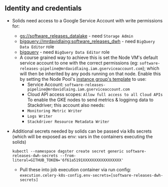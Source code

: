 

## Identity and credentials
* Solids need access to a Google Service Account with write permissions for:
  * [gs://software_releases_datalake](https://console.cloud.google.com/storage/browser/software_releases_datalake) - need `Storage Admin`
  * [bigquery://mrdavidlaing:software_releases_dwh](https://console.cloud.google.com/bigquery?authuser=2&project=mrdavidlaing&supportedpurview=project&p=mrdavidlaing&d=software_releases_dwh&page=dataset) - need `BigQuery Data Editor` role
  * [bigquery](https://console.cloud.google.com/bigquery?authuser=2&project=mrdavidlaing&supportedpurview=project&p=mrdavidlaing&d=software_releases_datalake&page=dataset) - need `BigQuery Data Editor` role
  * A course grained way to achieve this is set the Node VM's default service account to one with the correct permissions
    (eg: `software-releases-pipeline@mrdavidlaing.iam.gserviceaccount.com`); which will then be inherited by any pods running on that node.
    Enable this by setting the Node Pool's [instance group's template](https://console.cloud.google.com/compute/instanceGroups/list?project=mrdavidlaing) 
    to use:
      * Service Account: `software-releases-pipeline@mrdavidlaing.iam.gserviceaccount.com`
      * Cloud API access scopes: `Allow full access to all Cloud APIs` 
    To enable the GKE nodes to send metrics & logginng data to Stackdriver; this account also needs:
      * `Monitoring Metric Writer`
      * `Logs Writer`
      * `Stackdriver Resource Metadata Writer`
   


* Additional secrets needed by solids can be passed via k8s secrets 
  (which will be exposed as env: vars in the containers executing the solids)
    ```
    kubectl --namespace dagster create secret generic software-releases-dwh-secrets --from-literal=GITHUB_TOKEN='6f61a5191XXXXXXXXXXXXXXXXX'
    ```
    * Pull these into job execution container via run config:
      `execution.celery-k8s-config.env-secrets=[software-releases-dwh-secrets]`
    
 